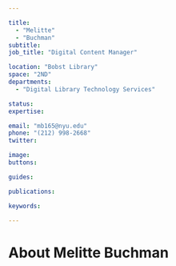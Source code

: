 ```yaml
---

title:
  - "Melitte"
  - "Buchman"
subtitle: 
job_title: "Digital Content Manager"

location: "Bobst Library"
space: "2ND"
departments:
  - "Digital Library Technology Services"

status: 
expertise:

email: "mb165@nyu.edu"
phone: "(212) 998-2668"
twitter: 

image: 
buttons:

guides:

publications:

keywords:

---
```


# About Melitte Buchman


